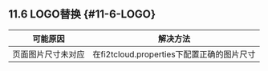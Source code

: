 ## **11.6 LOGO替换** {#11-6-LOGO}

| 可能原因 | 解决方法 |
| --- | --- |
| 页面图片尺寸未对应 | 在fi2tcloud.properties下配置正确的图片尺寸 |
